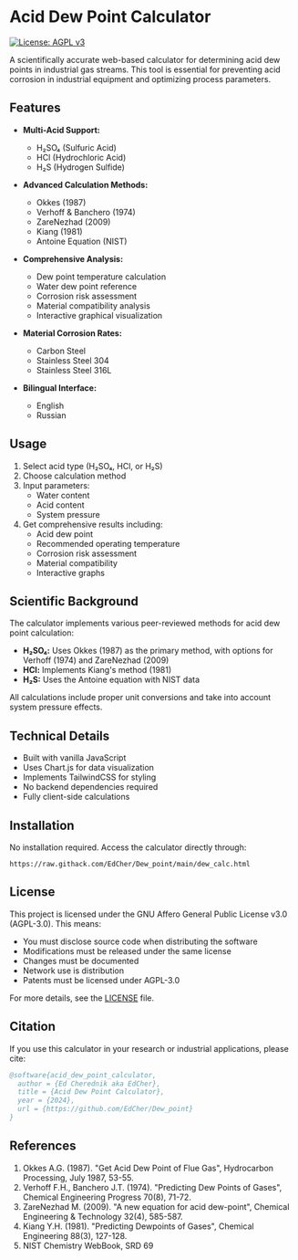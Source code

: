 # Acid Dew Point Calculator

[![License: AGPL v3](https://img.shields.io/badge/License-AGPL%20v3-blue.svg)](https://www.gnu.org/licenses/agpl-3.0)

A scientifically accurate web-based calculator for determining acid dew points in industrial gas streams. This tool is essential for preventing acid corrosion in industrial equipment and optimizing process parameters.

## Features

- **Multi-Acid Support:**
  - H₂SO₄ (Sulfuric Acid)
  - HCl (Hydrochloric Acid)
  - H₂S (Hydrogen Sulfide)

- **Advanced Calculation Methods:**
  - Okkes (1987)
  - Verhoff & Banchero (1974)
  - ZareNezhad (2009)
  - Kiang (1981)
  - Antoine Equation (NIST)

- **Comprehensive Analysis:**
  - Dew point temperature calculation
  - Water dew point reference
  - Corrosion risk assessment
  - Material compatibility analysis
  - Interactive graphical visualization

- **Material Corrosion Rates:**
  - Carbon Steel
  - Stainless Steel 304
  - Stainless Steel 316L

- **Bilingual Interface:**
  - English
  - Russian

## Usage

1. Select acid type (H₂SO₄, HCl, or H₂S)
2. Choose calculation method
3. Input parameters:
   - Water content
   - Acid content
   - System pressure
4. Get comprehensive results including:
   - Acid dew point
   - Recommended operating temperature
   - Corrosion risk assessment
   - Material compatibility
   - Interactive graphs

## Scientific Background

The calculator implements various peer-reviewed methods for acid dew point calculation:

- **H₂SO₄:** Uses Okkes (1987) as the primary method, with options for Verhoff (1974) and ZareNezhad (2009)
- **HCl:** Implements Kiang's method (1981)
- **H₂S:** Uses the Antoine equation with NIST data

All calculations include proper unit conversions and take into account system pressure effects.

## Technical Details

- Built with vanilla JavaScript
- Uses Chart.js for data visualization
- Implements TailwindCSS for styling
- No backend dependencies required
- Fully client-side calculations

## Installation

No installation required. Access the calculator directly through:
```
https://raw.githack.com/EdCher/Dew_point/main/dew_calc.html
```

## License

This project is licensed under the GNU Affero General Public License v3.0 (AGPL-3.0). This means:

- You must disclose source code when distributing the software
- Modifications must be released under the same license
- Changes must be documented
- Network use is distribution
- Patents must be licensed under AGPL-3.0

For more details, see the [LICENSE](LICENSE) file.

## Citation

If you use this calculator in your research or industrial applications, please cite:

```bibtex
@software{acid_dew_point_calculator,
  author = {Ed Cherednik aka EdCher},
  title = {Acid Dew Point Calculator},
  year = {2024},
  url = {https://github.com/EdCher/Dew_point}
}
```

## References

1. Okkes A.G. (1987). "Get Acid Dew Point of Flue Gas", Hydrocarbon Processing, July 1987, 53-55.
2. Verhoff F.H., Banchero J.T. (1974). "Predicting Dew Points of Gases", Chemical Engineering Progress 70(8), 71-72.
3. ZareNezhad M. (2009). "A new equation for acid dew-point", Chemical Engineering & Technology 32(4), 585-587.
4. Kiang Y.H. (1981). "Predicting Dewpoints of Gases", Chemical Engineering 88(3), 127-128.
5. NIST Chemistry WebBook, SRD 69 